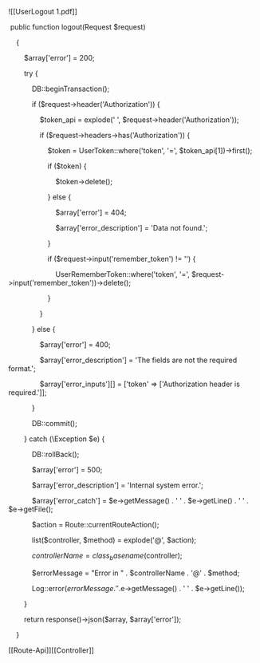
![[UserLogout 1.pdf]]

 public function logout(Request $request)

    {

        $array['error'] = 200;

        try {

            DB::beginTransaction();

            if ($request->header('Authorization')) {

                $token_api = explode(' ', $request->header('Authorization'));

                if ($request->headers->has('Authorization')) {

                    $token = UserToken::where('token', '=', $token_api[1])->first();

                    if ($token) {

                        $token->delete();

                    } else {

                        $array['error'] = 404;

                        $array['error_description'] = 'Data not found.';

                    }

  

                    if ($request->input('remember_token') != '') {

                        UserRememberToken::where('token', '=', $request->input('remember_token'))->delete();

                    }

                }

            } else {

                $array['error'] = 400;

                $array['error_description'] = 'The fields are not the required format.';

                $array['error_inputs'][] = ['token' => ['Authorization header is required.']];

            }

  

            DB::commit();

        } catch (\Exception $e) {

            DB::rollBack();

            $array['error'] = 500;

            $array['error_description'] = 'Internal system error.';

            $array['error_catch'] = $e->getMessage() . ' ' . $e->getLine() . ' ' . $e->getFile();

  

            $action = Route::currentRouteAction();

            list($controller, $method) = explode('@', $action);

            $controllerName = class_basename($controller);

            $errorMessage = "Error in " . $controllerName . '@' . $method;

            Log::error($errorMessage . ' ' .  $e->getMessage() . ' ' . $e->getLine());

        }

  

        return response()->json($array, $array['error']);

    }

[[Route-Api]][[Controller]]
